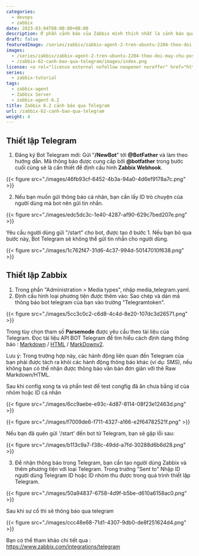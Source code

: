 ```yaml
---
categories:
  - devops
  - zabbix
date: 2023-03-04T08:00:00+08:00
description: Ở phần cảnh báo của Zabbix mình thích nhất là cảnh báo qua Telegram vì nhanh và bảo mật
draft: false
featuredImage: /series/zabbix/zabbix-agent-2-tren-ubuntu-2204-theo-doi-may-chu-postgresql.webp
images:
  - /series/zabbix/zabbix-agent-2-tren-ubuntu-2204-theo-doi-may-chu-postgresql.webp
  - /zabbix-62-canh-bao-qua-telegram/images/index.png
license: <a rel="license external nofollow noopener noreffer" href="https://creativecommons.org/licenses/by-nc/4.0/" target="_blank">CC BY-NC 4.0</a>
series:
  - zabbix-tutorial
tags:
  - zabbix-agent
  - Zabbix Server
  - zabbix-agent-6.2
title: Zabbix 6.2 cảnh báo qua Telegram
url: /zabbix-62-canh-bao-qua-telegram
weight: 4
---
```


## Thiết lập Telegram

1. Đăng ký Bot Telegram mới: Gửi "**/NewBot**" tới **@BotFather** và làm theo hướng dẫn. Mã thông báo được cung cấp bởi **@botfather** trong bước cuối cùng sẽ là cần thiết để định cấu hình **Zabbix Webhook**.

{{< figure src="./images/46fb93cf-6452-4b3a-94a0-4d6ef9178a7c.png" >}}

2. Nếu bạn muốn gửi thông báo cá nhân, bạn cần lấy ID trò chuyện của người dùng mà bot nên gửi tin nhắn.

{{< figure src="./images/edc5dc3c-1e40-4287-af90-629c7bed207e.png" >}}

Yêu cầu người dùng gửi "/start" cho bot, được tạo ở bước 1. Nếu bạn bỏ qua bước này, Bot Telegram sẽ không thể gửi tin nhắn cho người dùng.

{{< figure src="./images/1c762f47-31d6-4c37-994d-50147010f638.png" >}}

## Thiết lập Zabbix

1. Trong phần "Administration > Media types", nhập media_telegram.yaml.
2. Định cấu hình loại phương tiện được thêm vào: Sao chép và dán mã thông báo bot telegram của bạn vào trường "Telegramtoken".

{{< figure src="./images/5cc3c0c2-c6d8-4c4d-8e20-107dc3d26571.png" >}}

Trong tùy chọn tham số **Parsemode** được yêu cầu theo tài liệu của Telegram. Đọc tài liệu API BOT Telegram để tìm hiểu cách định dạng thông báo : [Markdown](https://core.telegram.org/bots/api#markdown-style) / [HTML](https://core.telegram.org/bots/api#html-style) / [MarkDownv2](https://core.telegram.org/bots/api#markdownv2-style).

Lưu ý: Trong trường hợp này, các hành động liên quan đến Telegram của bạn phải được tách ra khỏi các hành động thông báo khác (ví dụ: SMS), nếu không bạn có thể nhận được thông báo văn bản đơn giản với thẻ Raw Markdown/HTML.

Sau khi config xong ta và phần test để test congfig đã ăn chưa bằng id của nhóm hoặc ID cá nhân

{{< figure src="./images/6cc9aebe-e93c-4d87-8114-08f23e12463d.png" >}}

{{< figure src="./images/f7009de6-f711-4327-a166-e2f64782521f.png" >}}

Nếu bạn đã quên gửi '/start' đến bot từ Telegram, bạn sẽ gặp lỗi sau:

{{< figure src="./images/b113c9a7-f38c-49dd-a7fd-30288d6b6d28.png" >}}

3. Để nhận thông báo trong Telegram, bạn cần tạo người dùng Zabbix và thêm phương tiện với loại Telegram. Trong trường "Sent to" Nhập ID người dùng Telegram ID hoặc ID nhóm thu được trong quá trình thiết lập Telegram.

{{< figure src="./images/50a94837-6758-4d9f-b5be-d610a6158ac0.png" >}}

Sau khi sự cố thì sẽ thông báo qua telegram

{{< figure src="./images/ccc48e68-71d1-4307-9db0-de8f251624d4.png" >}}

Bạn có thể tham khảo chi tiết qua : https://www.zabbix.com/integrations/telegram
